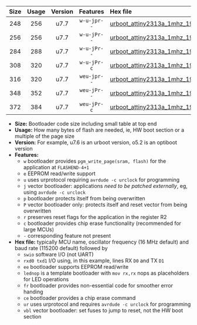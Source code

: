 |Size|Usage|Version|Features|Hex file|
|:-:|:-:|:-:|:-:|:--|
|248|256|u7.7|`w-u-jpr--`|[urboot_attiny2313a_1mhz_19200bps_swio_rxd0_txd1_lednop_ur_vbl.hex](https://raw.githubusercontent.com/stefanrueger/urboot.hex/main/mcus/attiny2313a/fcpu_1mhz/19200_bps/urboot_attiny2313a_1mhz_19200bps_swio_rxd0_txd1_lednop_ur_vbl.hex)|
|256|256|u7.7|`w-u-jPr--`|[urboot_attiny2313a_1mhz_19200bps_swio_rxd0_txd1_ur_vbl.hex](https://raw.githubusercontent.com/stefanrueger/urboot.hex/main/mcus/attiny2313a/fcpu_1mhz/19200_bps/urboot_attiny2313a_1mhz_19200bps_swio_rxd0_txd1_ur_vbl.hex)|
|284|288|u7.7|`w-u-jPr--`|[urboot_attiny2313a_1mhz_19200bps_swio_rxd0_txd1_lednop_fr_ur_vbl.hex](https://raw.githubusercontent.com/stefanrueger/urboot.hex/main/mcus/attiny2313a/fcpu_1mhz/19200_bps/urboot_attiny2313a_1mhz_19200bps_swio_rxd0_txd1_lednop_fr_ur_vbl.hex)|
|308|320|u7.7|`w-u-jPr-c`|[urboot_attiny2313a_1mhz_19200bps_swio_rxd0_txd1_lednop_fr_ce_ur_vbl.hex](https://raw.githubusercontent.com/stefanrueger/urboot.hex/main/mcus/attiny2313a/fcpu_1mhz/19200_bps/urboot_attiny2313a_1mhz_19200bps_swio_rxd0_txd1_lednop_fr_ce_ur_vbl.hex)|
|316|320|u7.7|`weu-jpr--`|[urboot_attiny2313a_1mhz_19200bps_swio_rxd0_txd1_ee_lednop_ur_vbl.hex](https://raw.githubusercontent.com/stefanrueger/urboot.hex/main/mcus/attiny2313a/fcpu_1mhz/19200_bps/urboot_attiny2313a_1mhz_19200bps_swio_rxd0_txd1_ee_lednop_ur_vbl.hex)|
|348|352|u7.7|`weu-jPr--`|[urboot_attiny2313a_1mhz_19200bps_swio_rxd0_txd1_ee_lednop_fr_ur_vbl.hex](https://raw.githubusercontent.com/stefanrueger/urboot.hex/main/mcus/attiny2313a/fcpu_1mhz/19200_bps/urboot_attiny2313a_1mhz_19200bps_swio_rxd0_txd1_ee_lednop_fr_ur_vbl.hex)|
|372|384|u7.7|`weu-jPr-c`|[urboot_attiny2313a_1mhz_19200bps_swio_rxd0_txd1_ee_lednop_fr_ce_ur_vbl.hex](https://raw.githubusercontent.com/stefanrueger/urboot.hex/main/mcus/attiny2313a/fcpu_1mhz/19200_bps/urboot_attiny2313a_1mhz_19200bps_swio_rxd0_txd1_ee_lednop_fr_ce_ur_vbl.hex)|

- **Size:** Bootloader code size including small table at top end
- **Usage:** How many bytes of flash are needed, ie, HW boot section or a multiple of the page size
- **Version:** For example, u7.6 is an urboot version, o5.2 is an optiboot version
- **Features:**
  + `w` bootloader provides `pgm_write_page(sram, flash)` for the application at `FLASHEND-4+1`
  + `e` EEPROM read/write support
  + `u` uses urprotocol requiring `avrdude -c urclock` for programming
  + `j` vector bootloader: applications *need to be patched externally*, eg, using `avrdude -c urclock`
  + `p` bootloader protects itself from being overwritten
  + `P` vector bootloader only: protects itself and reset vector from being overwritten
  + `r` preserves reset flags for the application in the register R2
  + `c` bootloader provides chip erase functionality (recommended for large MCUs)
  + `-` corresponding feature not present
- **Hex file:** typically MCU name, oscillator frequency (16 MHz default) and baud rate (115200 default) followed by
  + `swio` software I/O (not UART)
  + `rxd0 txd1` I/O using, in this example, lines RX `D0` and TX `D1`
  + `ee` bootloader supports EEPROM read/write
  + `lednop` is a template bootloader with `mov rx,rx` nops as placeholders for LED operations
  + `fr` bootloader provides non-essential code for smoother error handing
  + `ce` bootloader provides a chip erase command
  + `ur` uses urprotocol and requires `avrdude -c urclock` for programming
  + `vbl` vector bootloader: set fuses to jump to reset, not the HW boot section
